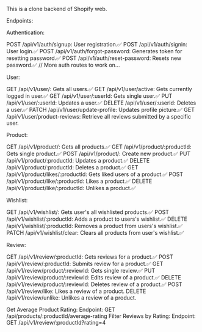This is a clone backend of Shopify web.

Endpoints:

Authentication:

POST /api/v1/auth/signup: User registration.✅
POST /api/v1/auth/signin: User login.✅
POST /api/v1/auth/forgot-password: Generates token for resetting password.✅
POST /api/v1/auth/reset-password: Resets new password.✅
// More auth routes to work on...

User:

GET /api/v1/user/: Gets all users.✅
GET /api/v1/user/active: Gets currently logged in user.✅
GET /api/v1/user/:userId: Gets single user.✅
PUT /api/v1/user/:userId: Updates a user.✅
DELETE /api/v1/user/:userId: Deletes a user.✅
PATCH /api/v1/user/update-profile: Updates profile picture.✅
GET /api/v1/user/product-reviews: Retrieve all reviews submitted by a specific user.

Product:

GET /api/v1/product/: Gets all products.✅
GET /api/v1/product/:productId: Gets single product.✅
POST /api/v1/product/: Create new product.✅
PUT /api/v1/product/:productId: Updates a product.✅
DELETE /api/v1/product/:productId: Deletes a product.✅
GET /api/v1/product/likes/:productId: Gets liked users of a product.✅
POST /api/v1/product/like/:productId: Likes a product.✅
DELETE /api/v1/product/like/:productId: Unlikes a product.✅

Wishlist:

GET /api/v1/wishlist/: Gets user's all wishlisted products.✅
POST /api/v1/wishlist/:productId: Adds a product to users's wishlist.✅
DELETE /api/v1/wishlist/:productId: Removes a product from users's wishlist.✅
PATCH /api/v1/wishlist/clear: Clears all products from user's wishlist.✅

Review:

GET /api/v1/review/:productId: Gets reviews for a product.✅
POST /api/v1/review/:productId: Submits review for a product.✅
GET /api/v1/review/product/:reviewId: Gets single review.✅
PUT /api/v1/review/product/:reviewId: Edits review of a product.✅
DELETE /api/v1/review/product/:reviewId: Deletes review of a product.✅
POST /api/v1/review/like: Likes a review of a product.
DELETE /api/v1/review/unlike: Unlikes a review of a product.

Get Average Product Rating:
Endpoint: GET /api/products/:productId/average-rating
Filter Reviews by Rating:
Endpoint: GET /api/v1/review/:productId?rating=4
